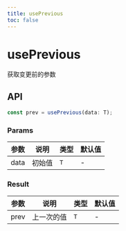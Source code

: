 ```yaml
---
title: usePrevious
toc: false
---
```


# usePrevious

获取变更前的参数

<code src="./demo.tsx"></code>

## API

```typescript
const prev = usePrevious(data: T);
```

### Params

| 参数 | 说明   | 类型  | 默认值 |
| ---- | ------ | ----- | ------ |
| data | 初始值 | `T` | -      |


### Result

| 参数 | 说明       | 类型  | 默认值 |
| ---- | ---------- | ----- | ------ |
| prev | 上一次的值 | `T` | -      |
